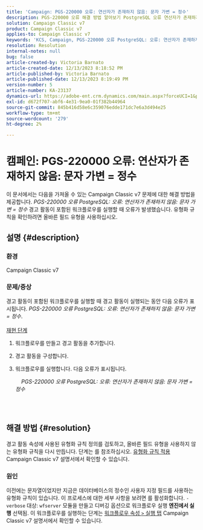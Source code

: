 ```yaml
---
title: 'Campaign: PGS-220000 오류: 연산자가 존재하지 않음: 문자 가변 = 정수'
description: PGS-220000 오류 해결 방법 알아보기 PostgreSQL 오류 연산자가 존재하지 않음 문자 가변 = 정수
solution: Campaign Classic v7
product: Campaign Classic v7
applies-to: Campaign Classic v7
keywords: 'KCS, Campaign, PGS-220000 오류 PostgreSQL: 오류: 연산자가 존재하지 않음: 문자 가변 = 정수, Campaign v7, 데이터베이스, 문제 해결'
resolution: Resolution
internal-notes: null
bug: false
article-created-by: Victoria Barnato
article-created-date: 12/13/2023 8:18:52 PM
article-published-by: Victoria Barnato
article-published-date: 12/13/2023 8:19:49 PM
version-number: 5
article-number: KA-23137
dynamics-url: https://adobe-ent.crm.dynamics.com/main.aspx?forceUCI=1&pagetype=entityrecord&etn=knowledgearticle&id=126edece-f499-ee11-be37-6045bd0063aa
exl-id: d672f707-abf6-4e31-9ea0-01f382b44964
source-git-commit: 845b416d58e6c359076edde171dc7e6a3d494e25
workflow-type: tm+mt
source-wordcount: '279'
ht-degree: 2%

---
```


# 캠페인: PGS-220000 오류: 연산자가 존재하지 않음: 문자 가변 = 정수


이 문서에서는 다음을 가져올 수 있는 Campaign Classic v7 문제에 대한 해결 방법을 제공합니다. *PGS-220000 오류 PostgreSQL: 오류: 연산자가 존재하지 않음: 문자 가변 = 정수* 경고 활동이 포함된 워크플로우를 실행할 때 오류가 발생했습니다. 유형화 규칙을 확인하려면 올바른 필드 유형을 사용하십시오.

## 설명 {#description}


### 환경

Campaign Classic v7

### 문제/증상

경고 활동이 포함된 워크플로우를 실행할 때 경고 활동이 실행되는 동안 다음 오류가 표시됩니다.
*PGS-220000 오류 PostgreSQL: 오류: 연산자가 존재하지 않음: 문자 가변 = 정수*.<br><br>
<u>재현 단계</u>

1. 워크플로우를 만들고 경고 활동을 추가합니다.
2. 경고 활동을 구성합니다.
3. 워크플로우를 실행합니다. 다음 오류가 표시됩니다.



       *PGS-220000 오류 PostgreSQL: 오류: 연산자가 존재하지 않음: 문자 가변 = 정수*




<br> <br>



## 해결 방법 {#resolution}


경고 활동 속성에 사용된 유형화 규칙 정의를 검토하고, 올바른 필드 유형을 사용하지 않는 유형화 규칙을 다시 만듭니다. 단계는 를 참조하십시오. [유형화 규칙 적용](https://experienceleague.adobe.com/docs/campaign-classic/using/orchestrating-campaigns/campaign-optimization/applying-rules.html) Campaign Classic v7 설명서에서 확인할 수 있습니다.

### 원인

이전에는 문자열이었지만 지금은 데이터베이스의 정수인 사용자 지정 필드를 사용하는 유형화 규칙이 있습니다. 이 프로세스에 대한 세부 사항을 보려면 를 활성화합니다. `-verbose` 대상: `wfserver` 모듈을 만들고 디버깅 옵션으로 워크플로우 실행 <b>엔진에서 실행</b> 선택됨. 이 워크플로우를 실행하는 단계는 [워크플로우 속성 `>`  실행 탭](https://experienceleague.adobe.com/docs/campaign-classic/using/automating-with-workflows/advanced-management/workflow-properties.html?lang=en#execution) Campaign Classic v7 설명서에서 확인할 수 있습니다.
